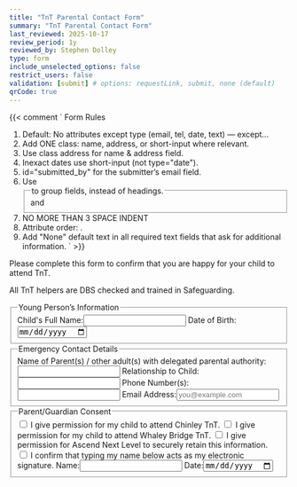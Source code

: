 ```yaml
---
title: "TnT Parental Contact Form"
summary: "TnT Parental Contact Form"
last_reviewed: 2025-10-17
review_period: 1y
reviewed_by: Stephen Dolley
type: form
include_unselected_options: false
restrict_users: false
validation: [submit] # options: requestLink, submit, none (default)
qrCode: true
---
```


{{< comment `
Form Rules
1. Default: No attributes except type (email, tel, date, text) — except...
2. Add ONE class: name, address, or short-input where relevant.
3. Use class address for name & address field.
4. Inexact dates use short-input (not type="date").
5. id="submitted_by" for the submitter’s email field.
6. Use <fieldset> and <legend> to group fields, instead of headings.
7. NO MORE THAN 3 SPACE INDENT
8. Attribute order: <required> <id> <class> <type> .
9. Add "None" default text in all required text fields that ask for additional information.
` >}}

<p>Please complete this form to confirm that you are happy for your child to attend TnT.</p>
<p>All TnT helpers are DBS checked and trained in Safeguarding.</p>

<fieldset>
   <legend>Young Person’s Information</legend>
   <label>Child's Full Name:<input required class="name" type="text"></label>
   <label>Date of Birth:<input required type="date"></label>
</fieldset>

<fieldset>
   <legend>Emergency Contact Details</legend>
   <label>Name of Parent(s) / other adult(s) with delegated parental authority:<input required class="name" type="text"></label>
   <label>Relationship to Child:<input required class="short-input" type="text"></label>
   <label>Phone Number(s):<input required type="tel"></label>
   <label>Email Address:<input required id="submitted_by" type="email" placeholder="you@example.com"></label>
</fieldset>

<fieldset>
   <legend>Parent/Guardian Consent</legend>
   <label><input type="checkbox"> I give permission for my child to attend Chinley TnT.</label>
   <label><input type="checkbox"> I give permission for my child to attend Whaley Bridge TnT.</label>
   <label><input required type="checkbox"> I give permission for Ascend Next Level to securely retain this information.</label>
   <label><input required type="checkbox"> I confirm that typing my name below acts as my electronic signature.</label>
   <label>Name:<input required class="name" type="text"></label>
   <label>Date:<input required class="autofill-today" type="date"></label>
</fieldset>